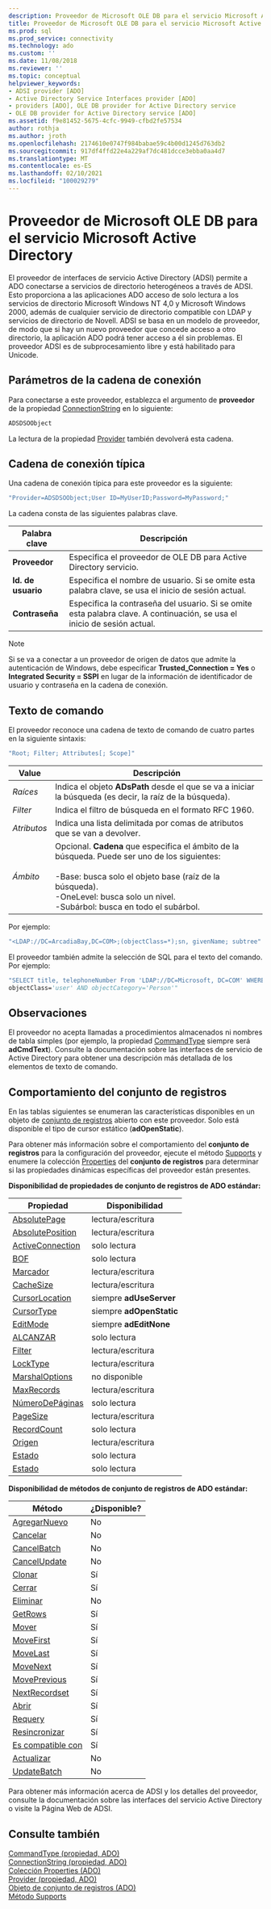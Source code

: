 ```yaml
---
description: Proveedor de Microsoft OLE DB para el servicio Microsoft Active Directory
title: Proveedor de Microsoft OLE DB para el servicio Microsoft Active Directory | Microsoft Docs
ms.prod: sql
ms.prod_service: connectivity
ms.technology: ado
ms.custom: ''
ms.date: 11/08/2018
ms.reviewer: ''
ms.topic: conceptual
helpviewer_keywords:
- ADSI provider [ADO]
- Active Directory Service Interfaces provider [ADO]
- providers [ADO], OLE DB provider for Active Directory service
- OLE DB provider for Active Directory service [ADO]
ms.assetid: f9e81452-5675-4cfc-9949-cfbd2fe57534
author: rothja
ms.author: jroth
ms.openlocfilehash: 2174610e0747f984babae59c4b00d1245d763db2
ms.sourcegitcommit: 917df4ffd22e4a229af7dc481dcce3ebba0aa4d7
ms.translationtype: MT
ms.contentlocale: es-ES
ms.lasthandoff: 02/10/2021
ms.locfileid: "100029279"
---
```

# <a name="microsoft-ole-db-provider-for-microsoft-active-directory-service"></a>Proveedor de Microsoft OLE DB para el servicio Microsoft Active Directory
El proveedor de interfaces de servicio Active Directory (ADSI) permite a ADO conectarse a servicios de directorio heterogéneos a través de ADSI. Esto proporciona a las aplicaciones ADO acceso de solo lectura a los servicios de directorio Microsoft Windows NT 4,0 y Microsoft Windows 2000, además de cualquier servicio de directorio compatible con LDAP y servicios de directorio de Novell. ADSI se basa en un modelo de proveedor, de modo que si hay un nuevo proveedor que concede acceso a otro directorio, la aplicación ADO podrá tener acceso a él sin problemas. El proveedor ADSI es de subprocesamiento libre y está habilitado para Unicode.  
  
## <a name="connection-string-parameters"></a>Parámetros de la cadena de conexión  
 Para conectarse a este proveedor, establezca el argumento de **proveedor** de la propiedad [ConnectionString](../../reference/ado-api/connectionstring-property-ado.md) en lo siguiente:  
  
```vb
ADSDSOObject  
```  
  
 La lectura de la propiedad [Provider](../../reference/ado-api/provider-property-ado.md) también devolverá esta cadena.  
  
## <a name="typical-connection-string"></a>Cadena de conexión típica  
 Una cadena de conexión típica para este proveedor es la siguiente:  
  
```vb
"Provider=ADSDSOObject;User ID=MyUserID;Password=MyPassword;"  
```  
  
 La cadena consta de las siguientes palabras clave.  
  
|Palabra clave|Descripción|  
|-------------|-----------------|  
|**Proveedor**|Especifica el proveedor de OLE DB para Active Directory servicio.|  
|**Id. de usuario**|Especifica el nombre de usuario. Si se omite esta palabra clave, se usa el inicio de sesión actual.|  
|**Contraseña**|Especifica la contraseña del usuario. Si se omite esta palabra clave. A continuación, se usa el inicio de sesión actual.|  
  
> [!NOTE]
>  Si se va a conectar a un proveedor de origen de datos que admite la autenticación de Windows, debe especificar **Trusted_Connection = Yes** o **Integrated Security = SSPI** en lugar de la información de identificador de usuario y contraseña en la cadena de conexión.  
  
## <a name="command-text"></a>Texto de comando  
 El proveedor reconoce una cadena de texto de comando de cuatro partes en la siguiente sintaxis:  
  
```vb
"Root; Filter; Attributes[; Scope]"  
```  
  
|Value|Descripción|  
|-----------|-----------------|  
|*Raíces*|Indica el objeto **ADsPath** desde el que se va a iniciar la búsqueda (es decir, la raíz de la búsqueda).|  
|*Filter*|Indica el filtro de búsqueda en el formato RFC 1960.|  
|*Atributos*|Indica una lista delimitada por comas de atributos que se van a devolver.|  
|*Ámbito*|Opcional. **Cadena** que especifica el ámbito de la búsqueda. Puede ser uno de los siguientes:<br /><br /> -Base: busca solo el objeto base (raíz de la búsqueda).<br />-OneLevel: busca solo un nivel.<br />-Subárbol: busca en todo el subárbol.|  
  
 Por ejemplo:  
  
```vb
"<LDAP://DC=ArcadiaBay,DC=COM>;(objectClass=*);sn, givenName; subtree"  
```  
  
 El proveedor también admite la selección de SQL para el texto del comando. Por ejemplo:  
  
```vb
"SELECT title, telephoneNumber From 'LDAP://DC=Microsoft, DC=COM' WHERE   
objectClass='user' AND objectCategory='Person'"  
```  
  
## <a name="remarks"></a>Observaciones  
 El proveedor no acepta llamadas a procedimientos almacenados ni nombres de tabla simples (por ejemplo, la propiedad [CommandType](../../reference/ado-api/commandtype-property-ado.md) siempre será **adCmdText**). Consulte la documentación sobre las interfaces de servicio de Active Directory para obtener una descripción más detallada de los elementos de texto de comando.  
  
## <a name="recordset-behavior"></a>Comportamiento del conjunto de registros  
 En las tablas siguientes se enumeran las características disponibles en un objeto de [conjunto de registros](../../reference/ado-api/recordset-object-ado.md) abierto con este proveedor. Solo está disponible el tipo de cursor estático (**adOpenStatic**).  
  
 Para obtener más información sobre el comportamiento del **conjunto de registros** para la configuración del proveedor, ejecute el método [Supports](../../reference/ado-api/supports-method.md) y enumere la colección [Properties](../../reference/ado-api/properties-collection-ado.md) del **conjunto de registros** para determinar si las propiedades dinámicas específicas del proveedor están presentes.  
  
 **Disponibilidad de propiedades de conjunto de registros de ADO estándar:**  
  
|Propiedad|Disponibilidad|  
|--------------|------------------|  
|[AbsolutePage](../../reference/ado-api/absolutepage-property-ado.md)|lectura/escritura|  
|[AbsolutePosition](../../reference/ado-api/absoluteposition-property-ado.md)|lectura/escritura|  
|[ActiveConnection](../../reference/ado-api/activeconnection-property-ado.md)|solo lectura|  
|[BOF](../../reference/ado-api/bof-eof-properties-ado.md)|solo lectura|  
|[Marcador](../../reference/ado-api/bookmark-property-ado.md)|lectura/escritura|  
|[CacheSize](../../reference/ado-api/cachesize-property-ado.md)|lectura/escritura|  
|[CursorLocation](../../reference/ado-api/cursorlocation-property-ado.md)|siempre **adUseServer**|  
|[CursorType](../../reference/ado-api/cursortype-property-ado.md)|siempre **adOpenStatic**|  
|[EditMode](../../reference/ado-api/editmode-property.md)|siempre **adEditNone**|  
|[ALCANZAR](../../reference/ado-api/bof-eof-properties-ado.md)|solo lectura|  
|[Filter](../../reference/ado-api/filter-property.md)|lectura/escritura|  
|[LockType](../../reference/ado-api/locktype-property-ado.md)|lectura/escritura|  
|[MarshalOptions](../../reference/ado-api/marshaloptions-property-ado.md)|no disponible|  
|[MaxRecords](../../reference/ado-api/maxrecords-property-ado.md)|lectura/escritura|  
|[NúmeroDePáginas](../../reference/ado-api/pagecount-property-ado.md)|solo lectura|  
|[PageSize](../../reference/ado-api/pagesize-property-ado.md)|lectura/escritura|  
|[RecordCount](../../reference/ado-api/recordcount-property-ado.md)|solo lectura|  
|[Origen](../../reference/ado-api/source-property-ado-recordset.md)|lectura/escritura|  
|[Estado](../../reference/ado-api/state-property-ado.md)|solo lectura|  
|[Estado](../../reference/ado-api/status-property-ado-recordset.md)|solo lectura|  
  
 **Disponibilidad de métodos de conjunto de registros de ADO estándar:**  
  
|Método|¿Disponible?|  
|------------|----------------|  
|[AgregarNuevo](../../reference/ado-api/addnew-method-ado.md)|No|  
|[Cancelar](../../reference/ado-api/cancel-method-ado.md)|No|  
|[CancelBatch](../../reference/ado-api/cancelbatch-method-ado.md)|No|  
|[CancelUpdate](../../reference/ado-api/cancelupdate-method-ado.md)|No|  
|[Clonar](../../reference/ado-api/clone-method-ado.md)|Sí|  
|[Cerrar](../../reference/ado-api/close-method-ado.md)|Sí|  
|[Eliminar](../../reference/ado-api/delete-method-ado-recordset.md)|No|  
|[GetRows](../../reference/ado-api/getrows-method-ado.md)|Sí|  
|[Mover](../../reference/ado-api/move-method-ado.md)|Sí|  
|[MoveFirst](../../reference/ado-api/movefirst-movelast-movenext-and-moveprevious-methods-ado.md)|Sí|  
|[MoveLast](../../reference/ado-api/movefirst-movelast-movenext-and-moveprevious-methods-ado.md)|Sí|  
|[MoveNext](../../reference/ado-api/movefirst-movelast-movenext-and-moveprevious-methods-ado.md)|Sí|  
|[MovePrevious](../../reference/ado-api/movefirst-movelast-movenext-and-moveprevious-methods-ado.md)|Sí|  
|[NextRecordset](../../reference/ado-api/nextrecordset-method-ado.md)|Sí|  
|[Abrir](../../reference/ado-api/open-method-ado-recordset.md)|Sí|  
|[Requery](../../reference/ado-api/requery-method.md)|Sí|  
|[Resincronizar](../../reference/ado-api/resync-method.md)|Sí|  
|[Es compatible con](../../reference/ado-api/supports-method.md)|Sí|  
|[Actualizar](../../reference/ado-api/update-method.md)|No|  
|[UpdateBatch](../../reference/ado-api/updatebatch-method.md)|No|  
  
 Para obtener más información acerca de ADSI y los detalles del proveedor, consulte la documentación sobre las interfaces del servicio Active Directory o visite la Página Web de ADSI.  
  
## <a name="see-also"></a>Consulte también  
 [CommandType (propiedad, ADO)](../../reference/ado-api/commandtype-property-ado.md)   
 [ConnectionString (propiedad, ADO)](../../reference/ado-api/connectionstring-property-ado.md)   
 [Colección Properties (ADO)](../../reference/ado-api/properties-collection-ado.md)   
 [Provider (propiedad, ADO)](../../reference/ado-api/provider-property-ado.md)   
 [Objeto de conjunto de registros (ADO)](../../reference/ado-api/recordset-object-ado.md)   
 [Método Supports](../../reference/ado-api/supports-method.md)